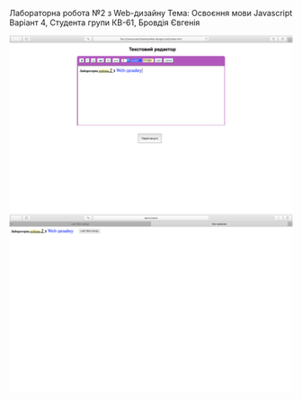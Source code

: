 Лабораторна робота №2
   з Web-дизайну
Тема: Освоєння мови Javascript
  Варіант 4,
Студента групи КВ-61,
Бровдія Євгенія

![Image alt](https://github.com/ievgeniibrovdii/Web-design/blob/master/Lab2/screenshots/screenshot1.png)
![Image alt](https://github.com/ievgeniibrovdii/Web-design/blob/master/Lab2/screenshots/screenshot2.png)


